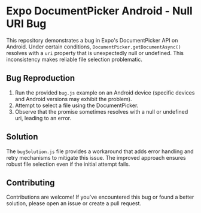 # Expo DocumentPicker Android - Null URI Bug

This repository demonstrates a bug in Expo's DocumentPicker API on Android.  Under certain conditions, `DocumentPicker.getDocumentAsync()` resolves with a `uri` property that is unexpectedly null or undefined. This inconsistency makes reliable file selection problematic.

## Bug Reproduction

1. Run the provided `bug.js` example on an Android device (specific devices and Android versions may exhibit the problem). 
2. Attempt to select a file using the DocumentPicker.
3. Observe that the promise sometimes resolves with a null or undefined uri, leading to an error.

## Solution

The `bugSolution.js` file provides a workaround that adds error handling and retry mechanisms to mitigate this issue. The improved approach ensures robust file selection even if the initial attempt fails.

## Contributing

Contributions are welcome! If you've encountered this bug or found a better solution, please open an issue or create a pull request.